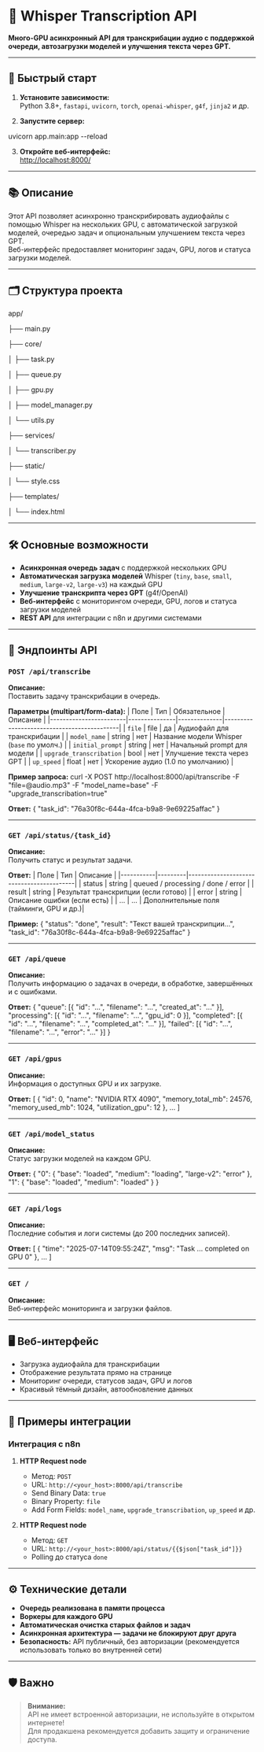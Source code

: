 # 🎤 Whisper Transcription API

**Много-GPU асинхронный API для транскрибации аудио с поддержкой очереди, автозагрузки моделей и улучшения текста через GPT.**

---

## 🚀 Быстрый старт

1. **Установите зависимости:**  
   Python 3.8+, `fastapi`, `uvicorn`, `torch`, `openai-whisper`, `g4f`, `jinja2` и др.

2. **Запустите сервер:**
   
uvicorn app.main:app --reload

 3. **Откройте веб-интерфейс:**  
[http://localhost:8000/](http://localhost:8000/)

---

## 📚 Описание

Этот API позволяет асинхронно транскрибировать аудиофайлы с помощью Whisper на нескольких GPU, с автоматической загрузкой моделей, очередью задач и опциональным улучшением текста через GPT.  
Веб-интерфейс предоставляет мониторинг задач, GPU, логов и статуса загрузки моделей.

---

## 🗂️ Структура проекта

app/

├── main.py

├── core/

│ ├── task.py

│ ├── queue.py

│ ├── gpu.py

│ ├── model_manager.py

│ └── utils.py

├── services/

│ └── transcriber.py

├── static/

│ └── style.css

├── templates/

│ └── index.html


---

## 🛠️ Основные возможности

- **Асинхронная очередь задач** с поддержкой нескольких GPU
- **Автоматическая загрузка моделей** Whisper (`tiny`, `base`, `small`, `medium`, `large-v2`, `large-v3`) на каждый GPU
- **Улучшение транскрипта через GPT** (g4f/OpenAI)
- **Веб-интерфейс** с мониторингом очереди, GPU, логов и статуса загрузки моделей
- **REST API** для интеграции с n8n и другими системами

---

## 🔗 Эндпоинты API

### `POST /api/transcribe`

**Описание:**  
Поставить задачу транскрибации в очередь.

**Параметры (multipart/form-data):**
| Поле                   | Тип           | Обязательное | Описание                                  |
|------------------------|---------------|--------------|--------------------------------------------|
| `file`                 | file          | да           | Аудиофайл для транскрибации                |
| `model_name`           | string        | нет          | Название модели Whisper (`base` по умолч.) |
| `initial_prompt`       | string        | нет          | Начальный prompt для модели                |
| `upgrade_transcribation` | bool        | нет          | Улучшение текста через GPT                 |
| `up_speed`             | float         | нет          | Ускорение аудио (1.0 по умолчанию)         |

**Пример запроса:**
curl -X POST http://localhost:8000/api/transcribe
-F "file=@audio.mp3"
-F "model_name=base"
-F "upgrade_transcribation=true"

**Ответ:**
{
"task_id": "76a30f8c-644a-4fca-b9a8-9e69225affac"
}

---

### `GET /api/status/{task_id}`

**Описание:**  
Получить статус и результат задачи.

**Ответ:**
| Поле      | Тип     | Описание                                |
|-----------|---------|------------------------------------------|
| status    | string  | queued / processing / done / error       |
| result    | string  | Результат транскрипции (если готово)     |
| error     | string  | Описание ошибки (если есть)              |
| ...       | ...     | Дополнительные поля (тайминги, GPU и др.)|

**Пример:**
{
"status": "done",
"result": "Текст вашей транскрипции...",
"task_id": "76a30f8c-644a-4fca-b9a8-9e69225affac"
}

---

### `GET /api/queue`

**Описание:**  
Получить информацию о задачах в очереди, в обработке, завершённых и с ошибками.

**Ответ:**
{
"queue": [{ "id": "...", "filename": "...", "created_at": "..." }],
"processing": [{ "id": "...", "filename": "...", "gpu_id": 0 }],
"completed": [{ "id": "...", "filename": "...", "completed_at": "..." }],
"failed": [{ "id": "...", "filename": "...", "error": "..." }]
}

---

### `GET /api/gpus`

**Описание:**  
Информация о доступных GPU и их загрузке.

**Ответ:**
[
{
"id": 0,
"name": "NVIDIA RTX 4090",
"memory_total_mb": 24576,
"memory_used_mb": 1024,
"utilization_gpu": 12
},
...
]

---

### `GET /api/model_status`

**Описание:**  
Статус загрузки моделей на каждом GPU.

**Ответ:**
{
"0": {
"base": "loaded",
"medium": "loading",
"large-v2": "error"
},
"1": {
"base": "loaded",
"medium": "loaded"
}
}

---

### `GET /api/logs`

**Описание:**  
Последние события и логи системы (до 200 последних записей).

**Ответ:**
[
{ "time": "2025-07-14T09:55:24Z", "msg": "Task ... completed on GPU 0" },
...
]

---

### `GET /`

**Описание:**  
Веб-интерфейс мониторинга и загрузки файлов.

---

## 🖥️ Веб-интерфейс

- Загрузка аудиофайла для транскрибации
- Отображение результата прямо на странице
- Мониторинг очереди, статусов задач, GPU и логов
- Красивый тёмный дизайн, автообновление данных

---

## 📝 Примеры интеграции

### Интеграция с n8n

1. **HTTP Request node**  
   - Метод: `POST`
   - URL: `http://<your_host>:8000/api/transcribe`
   - Send Binary Data: `true`
   - Binary Property: `file`
   - Add Form Fields: `model_name`, `upgrade_transcribation`, `up_speed` и др.

2. **HTTP Request node**  
   - Метод: `GET`
   - URL: `http://<your_host>:8000/api/status/{{$json["task_id"]}}`
   - Polling до статуса `done`

---

## ⚙️ Технические детали

- **Очередь реализована в памяти процесса**
- **Воркеры для каждого GPU**
- **Автоматическая очистка старых файлов и задач**
- **Асинхронная архитектура — задачи не блокируют друг друга**
- **Безопасность:** API публичный, без авторизации (рекомендуется использовать только во внутренней сети)

---

## 🛡️ Важно

> **Внимание:**  
> API не имеет встроенной авторизации, не используйте в открытом интернете!  
> Для продакшена рекомендуется добавить защиту и ограничение доступа.
